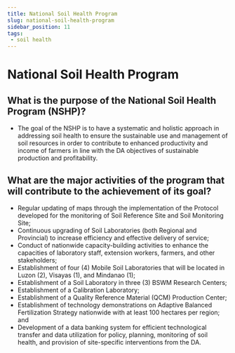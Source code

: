 ```yaml
---
title: National Soil Health Program
slug: national-soil-health-program
sidebar_position: 11
tags:
 - soil health
---
```


# National Soil Health Program


## What is the purpose of the National Soil Health Program (NSHP)?

- The goal of the NSHP is to have a systematic and holistic approach in addressing soil health to ensure the sustainable use and management of soil resources in order to contribute to enhanced productivity and income of farmers in line with the DA objectives of sustainable production and profitability.

## What are the major activities of the program that will contribute to the achievement of its goal?

- Regular updating of maps through the implementation of the Protocol developed for the monitoring of Soil Reference Site and Soil Monitoring Site;
- Continuous upgrading of Soil Laboratories (both Regional and Provincial) to increase efficiency and effective delivery of service;
- Conduct of nationwide capacity-building activities to enhance the capacities of laboratory staff, extension workers, farmers, and other stakeholders;
- Establishment of four (4) Mobile Soil Laboratories that will be located in Luzon (2), Visayas (1), and Mindanao (1);
- Establishment of a Soil Laboratory in three (3) BSWM Research Centers;
- Establishment of a Calibration Laboratory;
- Establishment of a Quality Reference Material (QCM) Production Center;
- Establishment of technology demonstrations on Adaptive Balanced Fertilization Strategy nationwide with at least 100 hectares per region; and
- Development of a data banking system for efficient technological transfer and data utilization for policy, planning, monitoring of soil health, and provision of site-specific interventions from the DA.



